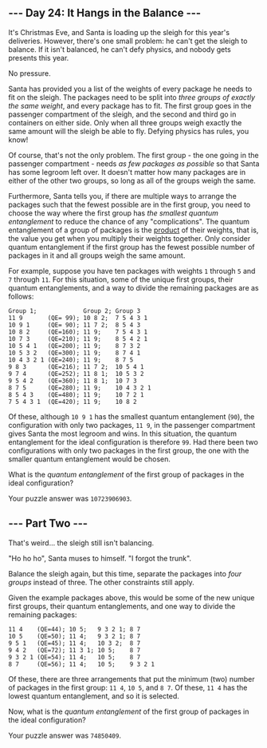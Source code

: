 \-\-\- Day 24: It Hangs in the Balance ---
------------------------------------------

It's Christmas Eve, and Santa is loading up the sleigh for this year's deliveries. However, there's one small problem: he can't get the sleigh to balance. If it isn't balanced, he can't defy physics, and nobody gets presents this year.

No pressure.

Santa has provided you a list of the weights of every package he needs to fit on the sleigh. The packages need to be split into _three groups of exactly the same weight_, and every package has to fit. The first group goes in the passenger compartment of the sleigh, and the second and third go in containers on either side. Only when all three groups weigh exactly the same amount will the sleigh be able to fly. Defying physics has rules, you know!

Of course, that's not the only problem. The first group - the one going in the passenger compartment - needs _as few packages as possible_ so that Santa has some legroom left over. It doesn't matter how many packages are in either of the other two groups, so long as all of the groups weigh the same.

Furthermore, Santa tells you, if there are multiple ways to arrange the packages such that the fewest possible are in the first group, you need to choose the way where the first group has _the smallest quantum entanglement_ to reduce the chance of any "complications". The quantum entanglement of a group of packages is the [product](https://en.wikipedia.org/wiki/Product_%28mathematics%29) of their weights, that is, the value you get when you multiply their weights together. Only consider quantum entanglement if the first group has the fewest possible number of packages in it and all groups weigh the same amount.

For example, suppose you have ten packages with weights `1` through `5` and `7` through `11`. For this situation, some of the unique first groups, their quantum entanglements, and a way to divide the remaining packages are as follows:

    Group 1;             Group 2; Group 3
    11 9       (QE= 99); 10 8 2;  7 5 4 3 1
    10 9 1     (QE= 90); 11 7 2;  8 5 4 3
    10 8 2     (QE=160); 11 9;    7 5 4 3 1
    10 7 3     (QE=210); 11 9;    8 5 4 2 1
    10 5 4 1   (QE=200); 11 9;    8 7 3 2
    10 5 3 2   (QE=300); 11 9;    8 7 4 1
    10 4 3 2 1 (QE=240); 11 9;    8 7 5
    9 8 3      (QE=216); 11 7 2;  10 5 4 1
    9 7 4      (QE=252); 11 8 1;  10 5 3 2
    9 5 4 2    (QE=360); 11 8 1;  10 7 3
    8 7 5      (QE=280); 11 9;    10 4 3 2 1
    8 5 4 3    (QE=480); 11 9;    10 7 2 1
    7 5 4 3 1  (QE=420); 11 9;    10 8 2
    

Of these, although `10 9 1` has the smallest quantum entanglement (`90`), the configuration with only two packages, `11 9`, in the passenger compartment gives Santa the most legroom and wins. In this situation, the quantum entanglement for the ideal configuration is therefore `99`. Had there been two configurations with only two packages in the first group, the one with the smaller quantum entanglement would be chosen.

What is the _quantum entanglement_ of the first group of packages in the ideal configuration?

Your puzzle answer was `10723906903`.

\-\-\- Part Two ---
-------------------

That's weird... the sleigh still isn't balancing.

"Ho ho ho", Santa muses to himself. "I forgot the trunk".

Balance the sleigh again, but this time, separate the packages into _four groups_ instead of three. The other constraints still apply.

Given the example packages above, this would be some of the new unique first groups, their quantum entanglements, and one way to divide the remaining packages:

    
    11 4    (QE=44); 10 5;   9 3 2 1; 8 7
    10 5    (QE=50); 11 4;   9 3 2 1; 8 7
    9 5 1   (QE=45); 11 4;   10 3 2;  8 7
    9 4 2   (QE=72); 11 3 1; 10 5;    8 7
    9 3 2 1 (QE=54); 11 4;   10 5;    8 7
    8 7     (QE=56); 11 4;   10 5;    9 3 2 1
    

Of these, there are three arrangements that put the minimum (two) number of packages in the first group: `11 4`, `10 5`, and `8 7`. Of these, `11 4` has the lowest quantum entanglement, and so it is selected.

Now, what is the _quantum entanglement_ of the first group of packages in the ideal configuration?

Your puzzle answer was `74850409`.